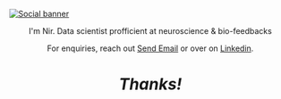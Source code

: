 <!--
**nircafri/nircafri** is a ✨ _special_ ✨ repository because its `README.md` (this file) appears on your GitHub profile.

Here are some ideas to get you started:

- 🔭 I’m currently working on ...
- 🌱 I’m currently learning ...
- 👯 I’m looking to collaborate on ...
- 🤔 I’m looking for help with ...
- 💬 Ask me about ...
- 📫 How to reach me: ...
- 😄 Pronouns: ...
- ⚡ Fun fact: ...
-->
[![Social banner](https://github.com/nircaf/nircaf/blob/main/Banner%201000X350.gif)](https://nircaf.com)
<p align='center'>
I'm Nir.
Data scientist profficient at neuroscience & bio-feedbacks
</p>
<p align='center'>For enquiries, reach out <a href = "mailto: nircaf@gmail.com">Send Email</a> 
  or over on <a href="https://www.linkedin.com/in/nircaf/">Linkedin</a>.</p>

<h1 align='center'><i>Thanks!</i></h1>
